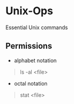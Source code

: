 # Unix-Ops
Essential Unix commands


## Permissions
* alphabet notation
> ls -al <file\>

* octal notation
> stat <file\>
